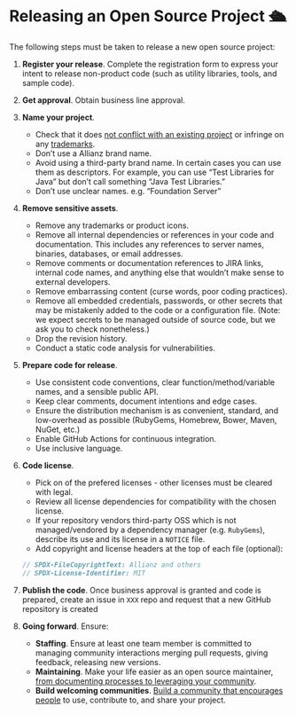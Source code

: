 # Releasing an Open Source Project 🛳️

The following steps must be taken to release a new open source project:

1. **Register your release**. Complete the registration form to express your intent to release non-product code (such as utility libraries, tools, and sample code).
2. **Get approval**. Obtain business line approval.

3. **Name your project**. 
   - Check that it does [not conflict with an existing project](http://ivantomic.com/projects/ospnc/) or infringe on any [trademarks](https://www.uspto.gov). 
   - Don’t use a Allianz brand name.
   - Avoid using a third-party brand name. In certain cases you can use them as descriptors. For example, you can use “Test Libraries for Java” but don’t call something “Java Test Libraries.”
   - Don’t use unclear names. e.g. “Foundation Server”

4. **Remove sensitive assets**.
     - Remove any trademarks or product icons.
     - Remove all internal dependencies or references in your code and documentation. This includes any references to server names, binaries, databases, or email addresses. 
     - Remove comments or documentation references to JIRA links, internal code names, and anything else that wouldn’t make sense to external developers.
     - Remove embarrassing content (curse words, poor coding practices).
     - Remove all embedded credentials, passwords, or other secrets that may be mistakenly added to the code or a configuration file. (Note: we expect secrets to be managed outside of source code, but we ask you to check nonetheless.)
     - Drop the revision history.
     - Conduct a static code analysis for vulnerabilities.

4. **Prepare code for release**.

     - Use consistent code conventions, clear function/method/variable names, and a sensible public API.
     - Keep clear comments, document intentions and edge cases.
     - Ensure the distribution mechanism is as convenient, standard, and low-overhead as possible (RubyGems, Homebrew, Bower, Maven, NuGet, etc.)
     - Enable GitHub Actions for continuous integration.
     - Use inclusive language.

5. **Code license**. 
     - Pick on of the prefered licenses - other licenses must be cleared with legal.
     - Review all license dependencies for compatibility with the chosen license.
     - If your repository vendors third-party OSS which is not managed/vendored by a dependency manager (e.g. `RubyGems`), describe its use and its license 
in a `NOTICE` file. 
     - Add copyright and license headers  at the top of each file (optional):

     ```javascript
     // SPDX-FileCopyrightText: Allianz and others
     // SPDX-License-Identifier: MIT
     ```

6. **Publish the code**. Once business approval is granted and code is prepared, create an issue in `XXX` repo and request that a new GitHub repository is created
7. **Going forward**. Ensure:
   - **Staffing**. Ensure at least one team member is committed to managing community interactions merging pull requests, giving feedback, releasing new versions.
   - **Maintaining**. Make your life easier as an open source maintainer, [from documenting processes to leveraging your community](https://opensource.guide/best-practices/).
   - **Build welcoming communities**. [Build a community that encourages people](https://opensource.guide/building-community/) to use, contribute to, and share your project.




